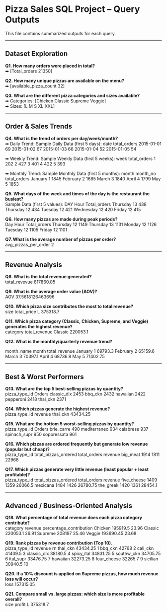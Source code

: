 # Pizza Sales SQL Project – Query Outputs

This file contains summarized outputs for each query.

---

## Dataset Exploration

**Q1. How many orders were placed in total?**  
➡ [Total_orders
    21350]  


**Q2. How many unique pizzas are available on the menu?**  
➡ [available_pizza_count
    32]  


**Q3. What are the different pizza categories and sizes available?**  
➡ Categories: [Chicken
                Classic
                Supreme
                Veggie]  
➡ Sizes: [L
           M
           S
           XL
           XXL]  

---

## Order & Sales Trends

**Q4. What is the trend of orders per day/week/month?**  
➡ Daily Trend: 
Sample Daily Data (first 5 days):
    date	      total_orders
  2015-01-01	      69
  2015-01-02	      67
  2015-01-03	      66
  2015-01-04	      52
  2015-01-05	      54

➡ Weekly Trend: 
Sample Weekly Data (first 5 weeks):
  week	total_orders
    1	      202
    2	      427
    3	      401
    4	      422
    5	      393

➡ Monthly Trend: 
Sample Monthly Data (first 5 months):
   month	  month_no	total_orders
  January	    1	          1845
  February	  2	          1685
  March	      3	          1840
  April	      4	          1799
  May	        5	          1853
 

**Q5. What days of the week and times of the day is the restaurant the busiest?**  
Sample Data (first 5 values):
    DAY 	    Hour	Total_orders
  Thursday	   13	      438
  Thursday	   12	      434
  Tuesday	     12	      421
  Wednesday	   12	      420
  Friday	     12	      415  


**Q6. How many pizzas are made during peak periods?**  
    Day	    Hour	Total_orders
  Thursday	 12	    1149
  Thursday	 13    	1131
  Monday	   12	    1126
  Tuesday	   12	    1105
  Friday	   12	    1101  


**Q7. What is the average number of pizzas per order?**  
  avg_pizzas_per_order
          2  

---

## Revenue Analysis

**Q8. What is the total revenue generated?**  
  total_revevue
  817860.05  


**Q9. What is the average order value (AOV)?**  
  AOV
  37.5618126463696


**Q10. Which pizza size contributes the most to total revenue?**  
  size	total_price
    L	    375318.7 


**Q11. Which pizza category (Classic, Chicken, Supreme, and Veggie) generates the highest revenue?**  
  category	total_revenue
  Classic	    220053.1  


**Q12. What is the monthly/quarterly revenue trend?**  

month_name	month	  total_revenue
  January	    1	      69793.3
  February	  2	      65159.6
  March	      3	      70397.1
  April	      4	      68736.8
  May	        5	      71402.75

---

## Best & Worst Performers

**Q13. What are the top 5 best-selling pizzas by quantity?**  
   pizza_type_id	 Orders
    classic_dlx	    2453
    bbq_ckn	        2432
    hawaiian	      2422
    pepperoni	      2418
    thai_ckn	      2371 


**Q14. Which pizzas generate the highest revenue?**  
  pizza_type_id	   revenue
    thai_ckn	    43434.25  


**Q15. What are the bottom 5 worst-selling pizzas by quantity?**  
   pizza_type_id	 Orders
    brie_carre	    490
    mediterraneo	  934
    calabrese	      937
    spinach_supr	  950
    soppressata	    961  


**Q16. Which pizzas are ordered frequently but generate low revenue (popular but cheap)?**  
  pizza_type_id  total_pizzas_ordered	  total_orders   revenue
    big_meat	             1914	            1811	      22968


**Q17. Which pizzas generate very little revenue (least popular + least profitable)?**  
  pizza_type_id	  total_pizzas_ordered	total_orders	  revenue
    five_cheese	          1409	            1359	      26066.5
    mexicana	            1484	            1426	      26780.75
    the_greek	            1420	            1361	      28454.1 

---

## Advanced / Business-Oriented Analysis

**Q18. What percentage of total revenue does each pizza category contribute?**  
  category	  revenue	     percentage_contribution
  Chicken	    195919.5	        23.96
  Classic	    220053.1	        26.91
  Supreme	    208197	          25.46
  Veggie	    193690.45	        23.68


**Q19. Rank pizzas by revenue contribution (Top 10).**  
  pizza_type_id	   revenue	  rn
    thai_ckn       43434.25   1
    bbq_ckn        42768      2
    cali_ckn	     41409.5	  3
    classic_dlx	   38180.5	  4
    spicy_ital	   34831.25	  5
    southw_ckn	   34705.75	  6
    ital_supr      33476.75	  7
    hawaiian	     32273.25	  8
    four_cheese	   32265.7	  9
    sicilian	     30940.5	  10 


**Q20. If a 10% discount is applied on Supreme pizzas, how much revenue loss will occur?**  
  loss
  157315.05


**Q21. Compare small vs. large pizzas: which size is more profitable overall?**  
  size	  profit
    L	   375318.7 

